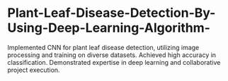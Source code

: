 # Plant-Leaf-Disease-Detection-By-Using-Deep-Learning-Algorithm-
Implemented CNN for plant leaf disease detection, utilizing image processing and training on diverse datasets. Achieved high accuracy in classification. Demonstrated expertise in deep learning and collaborative project execution.
